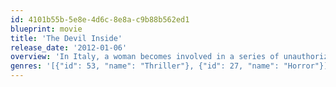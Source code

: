 ```yaml
---
id: 4101b55b-5e8e-4d6c-8e8a-c9b88b562ed1
blueprint: movie
title: 'The Devil Inside'
release_date: '2012-01-06'
overview: 'In Italy, a woman becomes involved in a series of unauthorized exorcisms during her mission to discover what happened to her mother, who allegedly murdered three people during her own exorcism.'
genres: '[{"id": 53, "name": "Thriller"}, {"id": 27, "name": "Horror"}]'
---
```

